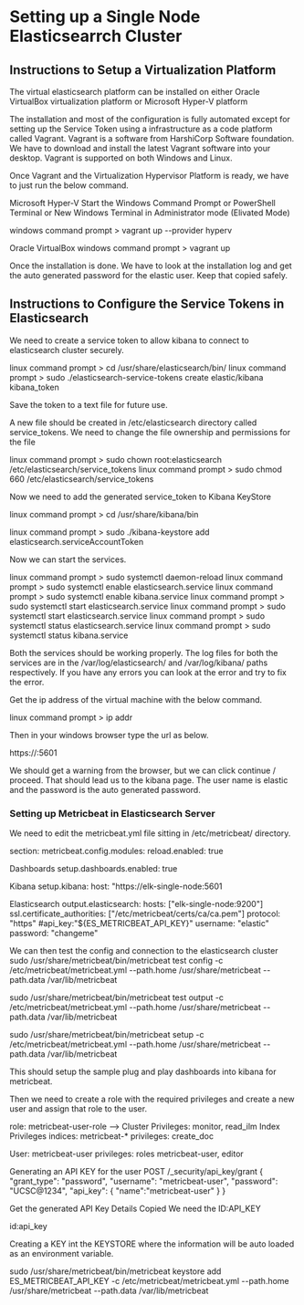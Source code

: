 # Setting up a Single Node Elasticsearrch Cluster

## Instructions to Setup a Virtualization Platform
The virtual elasticsearch platform can be installed on either Oracle VirtualBox virtualization platform or Microsoft Hyper-V platform

The installation and most of the configuration is fully automated except for setting up the Service Token using a infrastructure as a code platform called Vagrant. Vagrant is a software from HarshiCorp Software foundation. We have to download and install the latest Vagrant software into your desktop. Vagrant is supported on both Windows and Linux. 

Once Vagrant and the Virtualization Hypervisor Platform is ready, we have to just run the below command. 

Microsoft Hyper-V
Start the Windows Command Prompt or PowerShell Terminal or New Windows Terminal in Administrator mode (Elivated Mode)

windows command prompt > vagrant up --provider hyperv

Oracle VirtualBox
windows command prompt > vagrant up

Once the installation is done. We have to look at the installation log and get the auto generated password for the elastic user. Keep that copied safely. 

## Instructions to Configure the Service Tokens in Elasticsearch
We need to create a service token to allow kibana to connect to elasticsearch cluster securely. 

linux command prompt > cd /usr/share/elasticsearch/bin/
linux command prompt > sudo ./elasticsearch-service-tokens create elastic/kibana kibana_token

Save the token to a text file for future use. 

A new file should be created in /etc/elasticsearch directory called service_tokens. 
We need to change the file ownership and permissions for the file

linux command prompt > sudo chown root:elasticsearch /etc/elasticsearch/service_tokens
linux command prompt > sudo chmod 660 /etc/elasticsearch/service_tokens 

Now we need to add the generated service_token to Kibana KeyStore

linux command prompt > cd /usr/share/kibana/bin

linux command prompt > sudo ./kibana-keystore add elasticsearch.serviceAccountToken

Now we can start the services. 

linux command prompt > sudo systemctl daemon-reload
linux command prompt > sudo systemctl enable elasticsearch.service
linux command prompt > sudo systemctl enable kibana.service
linux command prompt > sudo systemctl start elasticsearch.service
linux command prompt > sudo systemctl start elasticsearch.service
linux command prompt > sudo systemctl status elasticsearch.service
linux command prompt > sudo systemctl status kibana.service

Both the services should be working properly. The log files for both the services are in the /var/log/elasticsearch/ and /var/log/kibana/ paths respectively. If you have any errors you can look at the error and try to fix the error. 

Get the ip address of the virtual machine with the below command. 

linux command prompt > ip addr

Then in your windows browser type the url as below. 

https://<ip address>:5601

We should get a warning from the browser, but we can click continue / proceed. That should lead us to the kibana page. The user name is elastic and the password is the auto generated password. 

### Setting up Metricbeat in Elasticsearch Server
We need to edit the metricbeat.yml file sitting in /etc/metricbeat/ directory. 

section:
metricbeat.config.modules:
    reload.enabled: true

Dashboards
setup.dashboards.enabled: true

Kibana
setup.kibana:
    host: "https://elk-single-node:5601

Elasticsearch
output.elasticsearch:
    hosts: ["elk-single-node:9200"]
    ssl.certificate_authorities: ["/etc/metricbeat/certs/ca/ca.pem"]
    protocol: "https"
    #api_key:"${ES_METRICBEAT_API_KEY}"
    username: "elastic"
    password: "changeme"

We can then test the config and connection to the elasticsearch cluster
sudo /usr/share/metricbeat/bin/metricbeat test config -c /etc/metricbeat/metricbeat.yml --path.home /usr/share/metricbeat --path.data /var/lib/metricbeat

sudo /usr/share/metricbeat/bin/metricbeat test output -c /etc/metricbeat/metricbeat.yml --path.home /usr/share/metricbeat --path.data /var/lib/metricbeat

sudo /usr/share/metricbeat/bin/metricbeat setup -c /etc/metricbeat/metricbeat.yml --path.home /usr/share/metricbeat --path.data /var/lib/metricbeat

This should setup the sample plug and play dashboards into kibana for metricbeat. 

Then we need to create a role with the required privileges and  create a new user and assign that role to the user. 

role: metricbeat-user-role --> 
Cluster Privileges: monitor, read_ilm
Index Privileges
    indices: metricbeat-*
    privileges: create_doc

User: metricbeat-user
privileges: roles
    metricbeat-user, editor

Generating an API KEY for the user
POST /_security/api_key/grant
{
    "grant_type": "password",
    "username": "metricbeat-user",
    "password": "UCSC@1234",
    "api_key": {
        "name":"metricbeat-user"
    }
}

Get the generated API Key Details Copied We need the ID:API_KEY

id:api_key

Creating a KEY int the KEYSTORE where the information will be auto loaded as an environment variable. 

sudo /usr/share/metricbeat/bin/metricbeat keystore add ES_METRICBEAT_API_KEY -c /etc/metricbeat/metricbeat.yml --path.home /usr/share/metricbeat --path.data /var/lib/metricbeat





